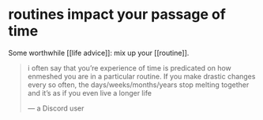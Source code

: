 # routines impact your passage of time

Some worthwhile [[life advice]]: mix up your [[routine]].

> i often say that you’re experience of time is predicated on how enmeshed you are in a particular routine. If you make drastic changes every so often, the days/weeks/months/years stop melting together and it’s as if you even live a longer life
> 
> &#x2014; a Discord user
